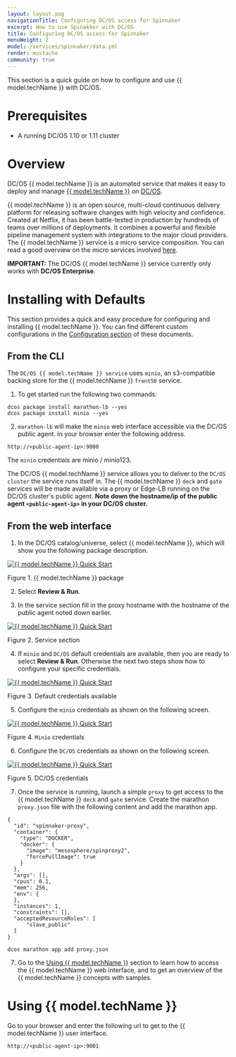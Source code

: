```yaml
---
layout: layout.pug
navigationTitle: Configuring DC/OS access for Spinnaker
excerpt: How to use Spinakker with DC/OS
title: Configuring DC/OS access for Spinnaker
menuWeight: 2
model: /services/spinnaker/data.yml
render: mustache
community: true
---
```


This section is a quick guide on how to configure and use {{ model.techName }} with DC/OS.

# Prerequisites

* A running DC/OS 1.10 or 1.11 cluster

# Overview

DC/OS {{ model.techName }} is an automated service that makes it easy to deploy and manage [{{ model.techName }}](https://www.spinnaker.io/) on [DC/OS](https://mesosphere.com/product/).

{{ model.techName }} is an open source, multi-cloud continuous delivery platform for releasing software changes with high velocity and confidence. Created at Netflix, it has been battle-tested in production by hundreds of teams over millions of deployments. It combines a powerful and flexible pipeline management system with integrations to the major cloud providers. The {{ model.techName }} service is a micro service composition. You can read a good overview on the micro services involved  [here](https://www.spinnaker.io/reference/architecture/).

<p class="message--important"><strong>IMPORTANT: </strong>The DC/OS {{ model.techName }} service currently only works with <strong>DC/OS Enterprise</strong>.</p>


# Installing with Defaults

This section provides a quick and easy procedure for configuring and installing {{ model.techName }}. You can find different custom configurations in the [Configuration section](/services/spinnaker/0.3.1-1.9.2/configuration/) of these documents.  

## From the CLI
The `DC/OS {{ model.techName }} service` uses `minio`, an s3-compatible backing store for the {{ model.techName }} `front50` service.
1. To get started run the following two commands:
```
dcos package install marathon-lb --yes
dcos package install minio --yes
```
2.  `marathon-lb` will make the `minio` web interface accessible via the DC/OS public agent. In your browser enter the following address.
```
http://<public-agent-ip>:9000
```
The `minio` credentials are minio / minio123.

The DC/OS {{ model.techName }} service allows you to deliver to the `DC/OS cluster` the service runs itself in. The {{ model.techName }} `deck` and `gate` services will be made available via a proxy or Edge-LB running on the DC/OS cluster's public agent. **Note down the hostname/ip of the public agent `<public-agent-ip>` in your DC/OS cluster.**

## From the web interface

1. In the DC/OS catalog/universe, select {{ model.techName }}, which will show you the following package description.

[<img src="/services/spinnaker/0.3.1-1.9.2/img/inst01.png" alt="{{ model.techName }} Quick Start"/>](/services/spinnaker/0.3.1-1.9.2/img/inst01.png)

Figure 1. {{ model.techName }} package

2. Select **Review & Run**.

3. In the service section fill in the proxy hostname with the hostname of the public agent noted down earlier.

[<img src="/services/spinnaker/0.3.1-1.9.2/img/inst02.png" alt="{{ model.techName }} Quick Start"/>](/services/spinnaker/0.3.1-1.9.2/img/inst02.png)

Figure 2. Service section

4. If `minio` and `DC/OS` default credentials are available, then you are ready to select **Review & Run**. Otherwise the next two steps show how to configure your specific credentials.

[<img src="/services/spinnaker/0.3.1-1.9.2/img/inst03.png" alt="{{ model.techName }} Quick Start"/>](/services/spinnaker/0.3.1-1.9.2/img/inst03.png)

Figure 3. Default credentials available

5. Configure the `minio` credentials as shown on the following screen.

[<img src="/services/spinnaker/0.3.1-1.9.2/img/inst04.png" alt="{{ model.techName }} Quick Start"/>](/services/spinnaker/0.3.1-1.9.2/img/inst04.png)

Figure 4. `Minio` credentials

6. Configure the `DC/OS` credentials as shown on the following screen.

[<img src="/services/spinnaker/0.3.1-1.9.2/img/inst05.png" alt="{{ model.techName }} Quick Start"/>](/services/spinnaker/0.3.1-1.9.2/img/inst05.png)

Figure 5. DC/OS credentials

7. Once the service is running, launch a simple `proxy` to get access to the {{ model.techName }} `deck` and `gate` service. Create the marathon `proxy.json` file with the following content and add the marathon app.

```
{
  "id": "spinnaker-proxy",
  "container": {
    "type": "DOCKER",
    "docker": {
      "image": "mesosphere/spinproxy2",
      "forcePullImage": true
    }
  },
  "args": [],
  "cpus": 0.1,
  "mem": 256,
  "env": {
  },
  "instances": 1,
  "constraints": [],
  "acceptedResourceRoles": [
      "slave_public"
  ]
}
```

```
dcos marathon app add proxy.json
```

7. Go to the [Using {{ model.techName }}](#using-spinnaker) section to learn how to access the {{ model.techName }} web interface, and to get an overview of the {{ model.techName }} concepts with samples.


# Using {{ model.techName }}

Go to your browser and enter the following url to get to the {{ model.techName }} user interface.

```
http://<public-agent-ip>:9001
```
